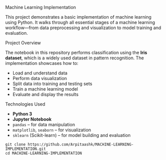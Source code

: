 Machine Learning Implementation

This project demonstrates a basic implementation of machine learning using Python. It walks through all essential stages of a machine learning workflow—from data preprocessing and visualization to model training and evaluation.


Project Overview

The notebook in this repository performs classification using the **Iris dataset**, which is a widely used dataset in pattern recognition. The implementation showcases how to:

- Load and understand data
- Perform data visualization
- Split data into training and testing sets
- Train a machine learning model
- Evaluate and display the results


 Technologies Used

- **Python 3**
- **Jupyter Notebook**
- `pandas` – for data manipulation
- `matplotlib`, `seaborn` – for visualization
- `sklearn` (Scikit-learn) – for model building and evaluation


```
git clone https://github.com/Arpitaashk/MACHINE-LEARNING-IMPLEMENTATION.git
cd MACHINE-LEARNING-IMPLEMENTATION
